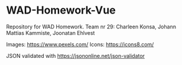 # WAD-Homework-Vue

Repository for WAD Homework. Team nr 29: Charleen Konsa, Johann Mattias Kammiste, Joonatan Ehlvest

Images: https://www.pexels.com/ Icons: https://icons8.com/

JSON validated with https://jsononline.net/json-validator
